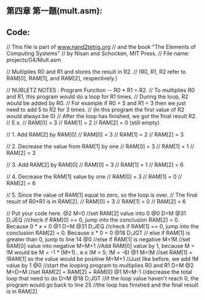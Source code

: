 ## 第四章 第一題(mult.asm):

## Code:
// This file is part of www.nand2tetris.org
// and the book "The Elements of Computing Systems"
// by Nisan and Schocken, MIT Press.
// File name: projects/04/Mult.asm

// Multiplies R0 and R1 and stores the result in R2.
// (R0, R1, R2 refer to RAM[0], RAM[1], and RAM[2], respectively.)

// NUBLETZ NOTES : Program Function  --  R0 * R1 = R2. 
//                 To multiplies R0 and R1, this program would do a loop for R1 times.
//                 During the loop, R2 would be added by R0.
//                 For example if R0 = 5 and R1 = 3 then we just need to add 5 to R2 for 3 times.
//		   (in this program the first value of R2 would always be 0)
//		   After the loop has finished, we got the final result R2.
//                 E.x.
//				   RAM[0] = 3
//				   RAM[1] = 2
//				   RAM[2] = 0 (still empty)

//				   1. Add RAM[2] by RAM[0]
//				   RAM[0] = 3
//				   RAM[1] = 2
//				   RAM[2] = 3

//				   2. Decrease the value from RAM[1] by one 
//				   RAM[0] = 3
//				   RAM[1] = 1
//				   RAM[2] = 3

//				   3. Add RAM[2] by RAM[0]
//				   RAM[0] = 3
//				   RAM[1] = 1
//				   RAM[2] = 6

//				   4. Decrease the RAM[1] value by one
//				   RAM[0] = 3
//				   RAM[1] = 0
//				   RAM[2] = 6

//				   5. Since the value of RAM[1] equal to zero, so the loop is over.
//				   The final result of R0*R1 is in RAM[2].
//				   RAM[0] = 3
//				   RAM[1] = 0
//				   RAM[2] = 6

// Put your code here.
	@2
	M=0 //set RAM[2] value into 0
	@0
	D=M
	@31
	D;JEQ //check if RAM[0] == 0, jump into the conclusion RAM[2] = 0. Because 0 * x = 0
	@1
	D=M
	@31
	D;JEQ //check if RAM[1] == 0, jump into the conclusion RAM[2] = 0. Because x * 0 = 0
	@18
	D;JGT // else if RAM[1] is greater than 0, jump to line 14
	@0 //else if RAM[1] is negative
	M=!M //set RAM[0] value into negative
	M=M+1 //Add RAM[0] value by 1, because M = !M would be M = -1 * (M+1).. e.x (M = 5; !M = -6)
	@1
	M=!M //set RAM[1] = !RAM[1] so the value would be positive
	M=M+1 //Just like before, we add !M value by 1
	@0 //start the looping program to multiplies R0 and R1
	D=M
	@2
	M=D+M //set RAM[2] = RAM[2] + RAM[0]
	@1
	M=M-1 //decrease the total loop that need to do
	D=M 
	@18
	D;JGT //if the loop value haven't reach 0, the program would go back to line 25
	//the loop has finished and the final result is in RAM[2]